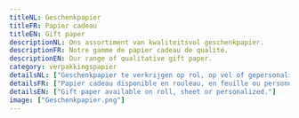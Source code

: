 ```yaml
---
titleNL: Geschenkpapier
titleFR: Papier cadeau
titleEN: Gift paper
descriptionNL: Ons assortiment van kwaliteitsvol geschenkpapier.
descriptionFR: Notre gamme de papier cadeau de qualité.
descriptionEN: Our range of qualitative gift paper.
category: verpakkingspapier
detailsNL: ["Geschenkpapier te verkrijgen op rol, op vel of gepersonaliseerd."]
detailsFR: ["Papier cadeau disponible en rouleau, en feuille ou personnalisé."]
detailsEN: ["Gift paper available on roll, sheet or personalized."]
image: ["Geschenkpapier.png"]
---
```

